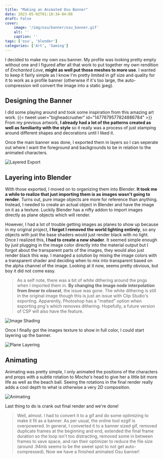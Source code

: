 ```yaml
---
title: "Making an Animated Osu Banner"
date: 2023-05-02T01:18:34-04:00
draft: False
cover: 
    image: '/img/osu/banner/osu_banner.gif'
    alt: ''
    caption: ''
tags: ['osu', 'blender']
categories: ['Art', 'Gaming']
---
```


I decided to make my own osu banner. My profile was looking pretty empty without one and I figured after all that work to put together my own rendition of *Enchanted Love*, **might as well put those meshes to more use**. I wanted to keep it fairly simple as I know I'm pretty limited in gif size and quality for it to work as a profile banner (otherwise if it's too large, the auto-compression will convert the image into a static jpeg).

## Designing the Banner

I did some playing around and took some inspiration from this amazing art work.
{{< tweet user="bigheadcrusher" id="1477679577824886784" >}}
From my previous artwork, **I already had a lot of the patterns created as well as familiarity with the style** so it really was a process of just stamping around different shapes and decorations until I liked it.

Once the main banner was done, I exported them in layers so I can seperate out where I want the foreground and backgrounds to be in relation to the animated characters.

![Layered Export](/img/osu/banner/layering.gif)

## Layering into Blender

With those exported, I moved on to organizing them into Blender. **It took me a while to realize that just importing them is as images wasn't going to render**. Turns out, pure image objects are more for reference than anything. Instead, I needed to create an actual object in Blender and have the image on it as a texture. Luckily Blender has a nifty addon to import images directly as plane objects which will render.

However, I had a lot of trouble getting images as planes to show up because in my original project, **I forgot I removed the world lighting entirely**, so any objects with just the base shaders would just render black with no light. Once I realized this, **I had to create a new shader**. It seemed simple enough by just plugging in the image color directly into the material output but I forgot about the transparent parts of the images, they would also just render black this way. I managed a solution by mixing the image colors with a transparent shader and deciding when to mix into transparent based on the alpha channel of the image. Looking at it now, seems pretty obvious, but boy it did not come easy.

> As a self note, there was a bit of white dithering around the pngs when I imported them in. **By changing the image node interpolation from *linear to* *closest***, the issue was gone. The white dithering is still in the original image though this is just an issue with Clip Studio's exporting. Apparently, Photoshop has a "matted" option when exporting png's which removes dithering. Hopefully, a future version of CSP will also have the feature.

![Image Shading](/img/osu/banner/image_shading.png)

Once I finally got the images texture to show in full color, I could start layering up the banner.

![Plane Layering](/img/osu/banner/plane_layering.gif)

## Animating

Animating was pretty simple, I only animated the positions of the characters and props with a subtle rotation to *Mocha's* head to give her a little bit more life as well as the beach ball. Seeing the rotations in the final render really adds a cool depth to what is otherwise a very 2D composition.

![Animating](/img/osu/banner/animating.gif)

Last thing to do is crank out final render and we're done!

> Well, almost. I had to convert it to a gif and do some optimizing to make it fit as a banner. As per usual, the online tool ezgif is overpowered. In general, I converted it to a banner sized gif, removed duplicate frames at the beginning and end, extended the final frame duration so the loop isn't too distracting, removed some in between frames to save space, and ran their optimizer to reduce the file size (around .94mb seems to be the sweet spot to not get auto-compressed). Now we have a finished animated Osu banner!
